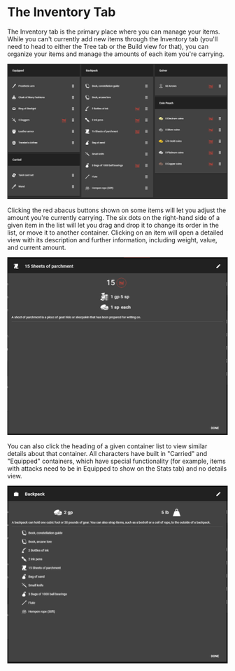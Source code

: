 # The Inventory Tab

The Inventory tab is the primary place where you can manage your items. While you can't currently add new items through the Inventory tab (you'll need to head to either the Tree tab or the Build view for that), you can organize your items and manage the amounts of each item you're carrying.

![An example inventory.](<../.gitbook/assets/image (13) (1).png>)

Clicking the red abacus buttons shown on some items will let you adjust the amount you're currently carrying. The six dots on the right-hand side of a given item in the list will let you drag and drop it to change its order in the list, or move it to another container. Clicking on an item will open a detailed view with its description and further information, including weight, value, and current amount.

![The details view for some sheets of parchment.](<../.gitbook/assets/image (11) (1).png>)

You can also click the heading of a given container list to view similar details about that container. All characters have built in "Carried" and "Equipped" containers, which have special functionality (for example, items with attacks need to be in Equipped to show on the Stats tab) and no details view.

![The details view for a container.](<../.gitbook/assets/image (12) (1).png>)
